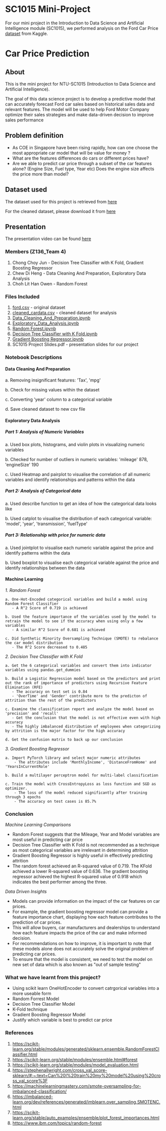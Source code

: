 # SC1015 Mini-Project
For our mini project in the Introduction to Data Science and Artificial Intelligence module (SC1015), we performed analysis on the Ford Car Price [dataset](https://www.kaggle.com/datasets/adhurimquku/ford-car-price-prediction) from Kaggle. 

# Car Price Prediction

## About

This is the mini project for NTU-SC1015 (Introduction to Data Science and Artificial Intelligence).

The goal of this data science project is to develop a predictive model that can accurately forecast Ford car sales based on historical
sales data and relevant features. The model will be used to help Ford Motor Company optimize their sales strategies and make data-driven decision
to improve sales performance 

## Problem definition

- As COE in Singapore have been rising rapidly, how can one choose the most appropriate car model that will be value for money ?
- What are the features differences do cars or different prices have?
- Are we able to predict car price through a subset of the car features alone? (Engine Size, Fuel type, Year etc) Does the engine size affects the price more than model? 

## Dataset used
The dataset used for this project is retrieved from [here](https://github.com/Owen-Choh/ntu-sc1015-mini-project/blob/main/ford.csv)

For the cleaned dataset, please download it from [here](https://github.com/Owen-Choh/ntu-sc1015-mini-project/blob/main/cleaned_cardata.csv)

## Presentation
The presentation video can be found [here](TODO)

### Members (Z136_Team 4)
1. Chong Choy Jun - Decision Tree Classifier with K Fold, Gradient Boosting Regressor
2. Chew Di Heng - Data Cleaning And Preparation, Exploratory Data Analysis
3. Choh Lit Han Owen - Random Forest

### Files Included
1. [ford.csv](https://github.com/Owen-Choh/ntu-sc1015-mini-project/blob/main/ford.csv) - original dataset
2. [cleaned_cardata.csv](https://github.com/Owen-Choh/ntu-sc1015-mini-project/blob/main/cleaned_cardata.csv) - cleaned dataset for analysis
3. [Data_Cleaning_And_Preparation.ipynb](https://github.com/Owen-Choh/ntu-sc1015-mini-project/blob/main/Data_Cleaning_And_Preparation.ipynb)
4. [Exploratory_Data_Analysis.ipynb](https://github.com/Owen-Choh/ntu-sc1015-mini-project/blob/main/Exploratory_Data_Analysis.ipynb)
5. [Random Forest.ipynb](https://github.com/Owen-Choh/ntu-sc1015-mini-project/blob/main/Random%20Forest.ipynb)
6. [Decision Tree Classifier with K Fold.ipynb](https://github.com/Owen-Choh/ntu-sc1015-mini-project/blob/main/Decision%20Tree%20Classifier%20with%20K%20Fold.ipynb)
7. [Gradient Boosting Regressor.ipynb](https://github.com/Owen-Choh/ntu-sc1015-mini-project/blob/main/Gradient%20Boosting%20Regressor.ipynb)
8. SC1015 Project Slides.pdf - presentation slides for our project

### Notebook Descriptions
#### Data Cleaning And Preparation
   a. Removing insignificant features: 'Tax', 'mpg'
   
   b. Check for missing values within the dataset

   c. Converting 'year' column to a categorical variable
   
   d. Save cleaned dataset to new csv file

#### Exploratory Data Analysis
##### Part 1: Analysis of Numeric Variables
   a. Used box plots, histograms, and violin plots in visualizing numeric variables
   
   b. Checked for number of outliers in numeric variables: 'mileage' 878, 'engineSize' 190 
   
   c. Used Heatmap and pairplot to visualise the correlation of all numeric variables and identify relationships and patterns within the data

##### Part 2: Analysis of Categorical data
   a. Used describe function to get an idea of how the categorical data looks like
   
   b. Used catplot to visualise the distribution of each categorical variable: 'model', 'year', 'transmission', 'fuelType'

##### Part 3: Relationship with price for numeric data
   a. Used jointplot to visualise each numeric variable against the price and identify patterns within the data
   
   b. Used boxplot to visualise each categorical variable against the price and identify relationships between the data


#### Machine Learning
*1. Random Forest*

    a. One-Hot-Encoded categorical variables and build a model using Random Forest Classifier
       - A R^2 Score of 0.719 is achieved

    b. Used the feature importance of the variables used by the model to retrain the model to see if the accuracy when using only a few variables
       - A similar R^2 Score of 0.681 is achieved
    
    c. Did Synthetic Minority Oversampling Technique (SMOTE) to rebalance the car model distribution
       - The R^2 Score decreased to 0.485

*2. Decision Tree Classifier with K Fold*

    a. Get the 6 categorical variables and convert them into indicator variables using pandas.get_dummies
    
    b. Build a Logistic Regression model based on the predictors and print out the rank of importance of predictors using Recursive Feature Elimination (RFE)
       - The accuracy on test set is 0.84
       - 'OverTime' and 'Gender' contribute more to the predicton of attrition than the rest of the predictors
    
    c. Examine the classification report and analyze the model based on 'precision' and 'recall'
       - Get the conclusion that the model is not effective even with high accuracy
       - The highly imbalanced distribution of employees when categorizing by attrition is the major factor for the high accuracy
    
    d. Get the confusion matrix to back up our conclusion

*3. Gradient Boosting Regressor*

    a. Import PyTorch library and select major numeric attributes
        - The attributes include 'MonthlyIncome', 'DistanceFromHome' and 'YearsInCurrentRole'

    b. Build a multilayer perceptron model for multi-label classification
    
    c. Train the model with CrossEntropyLoss as loss function and SGD as optimizer.
        - The loss of the model reduced significantly after training through 3 epochs
        - The accuracy on test cases is 85.7%


### Conclusion

*Machine Learning Comparisons*
- Random Forest suggests that the Mileage, Year and Model variables are most useful in predicting car price
- Decision Tree Classifier with K Fold is not recommended as a technique as most categorical variables are irrelevant in determining attrition
- Gradient Boosting Regressor is highly useful in effectively predicting attrition
- The random forest achieved an R-squared value of 0.719. The KFold achieved a lower R-squared value of 0.636. The gradient boosting regressor achieved the highest R-squared value of 0.918 which indicates the best performer among the three.

*Data Driven Insights*
- Models can provide information on the impact of the car features on car prices. 
- For example, the gradient boosting regressor model can provide a feature importance chart, displaying how each feature contributes to the prediction of car prices.
- This will allow buyers, car manufacturers and dealerships to understand how each feature impacts the price of the car and make informed decision.
- For recommendations on how to improve, it is important to note that these models alone does not accurately solve the original problem of predicting car prices. 
- To ensure that the model is consistent, we need to test the model on new set of data which is also known as "out of sample testing"

### What we have learnt from this project?
- Using scikit learn OneHotEncoder to convert catrgorical variables into a more useable form
- Random Forrest Model
- Decision Tree Classifier Model
- K-Fold technique
- Gradient Boosting Regressor Model
- Justify which variable is best to predict car price

### References
1. https://scikit-learn.org/stable/modules/generated/sklearn.ensemble.RandomForestClassifier.html
2. https://scikit-learn.org/stable/modules/ensemble.html#forest
3. https://scikit-learn.org/stable/modules/model_evaluation.html
4. https://stephenallwright.com/cross_val_score-sklearn/#:~:text=Can%20I%20train%20my%20model%20using%20cross_val_score%3F
5. https://machinelearningmastery.com/smote-oversampling-for-imbalanced-classification/
6. https://imbalanced-learn.org/dev/references/generated/imblearn.over_sampling.SMOTENC.html
7. https://scikit-learn.org/stable/auto_examples/ensemble/plot_forest_importances.html
8. https://www.ibm.com/topics/random-forest

